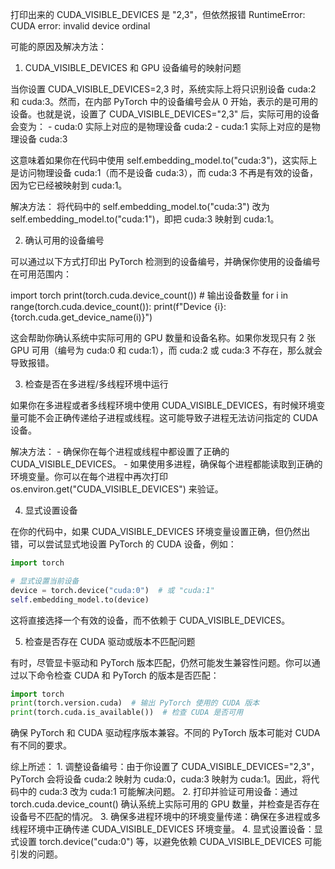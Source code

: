 打印出来的 CUDA_VISIBLE_DEVICES 是 "2,3"，但依然报错 RuntimeError: CUDA error: invalid device ordinal

可能的原因及解决方法：

1. CUDA_VISIBLE_DEVICES 和 GPU 设备编号的映射问题

当你设置 CUDA_VISIBLE_DEVICES=2,3 时，系统实际上将只识别设备 cuda:2 和 cuda:3。然而，在内部 PyTorch 中的设备编号会从 0 开始，表示的是可用的设备。也就是说，设置了 CUDA_VISIBLE_DEVICES="2,3" 后，实际可用的设备会变为：
	- cuda:0 实际上对应的是物理设备 cuda:2
	- cuda:1 实际上对应的是物理设备 cuda:3

这意味着如果你在代码中使用 self.embedding_model.to("cuda:3")，这实际上是访问物理设备 cuda:1（而不是设备 cuda:3），而 cuda:3 不再是有效的设备，因为它已经被映射到 cuda:1。

解决方法：
将代码中的 self.embedding_model.to("cuda:3") 改为 self.embedding_model.to("cuda:1")，即把 cuda:3 映射到 cuda:1。

2. 确认可用的设备编号

可以通过以下方式打印出 PyTorch 检测到的设备编号，并确保你使用的设备编号在可用范围内：

import torch
print(torch.cuda.device_count())  # 输出设备数量
for i in range(torch.cuda.device_count()):
    print(f"Device {i}: {torch.cuda.get_device_name(i)}")

这会帮助你确认系统中实际可用的 GPU 数量和设备名称。如果你发现只有 2 张 GPU 可用（编号为 cuda:0 和 cuda:1），而 cuda:2 或 cuda:3 不存在，那么就会导致报错。

3. 检查是否在多进程/多线程环境中运行

如果你在多进程或者多线程环境中使用 CUDA_VISIBLE_DEVICES，有时候环境变量可能不会正确传递给子进程或线程。这可能导致子进程无法访问指定的 CUDA 设备。

解决方法：
	- 确保你在每个进程或线程中都设置了正确的 CUDA_VISIBLE_DEVICES。
	- 如果使用多进程，确保每个进程都能读取到正确的环境变量。你可以在每个进程中再次打印 os.environ.get("CUDA_VISIBLE_DEVICES") 来验证。

4. 显式设置设备

在你的代码中，如果 CUDA_VISIBLE_DEVICES 环境变量设置正确，但仍然出错，可以尝试显式地设置 PyTorch 的 CUDA 设备，例如：
``` python
import torch

# 显式设置当前设备
device = torch.device("cuda:0")  # 或 "cuda:1"
self.embedding_model.to(device)
```
这将直接选择一个有效的设备，而不依赖于 CUDA_VISIBLE_DEVICES。

5. 检查是否存在 CUDA 驱动或版本不匹配问题

有时，尽管显卡驱动和 PyTorch 版本匹配，仍然可能发生兼容性问题。你可以通过以下命令检查 CUDA 和 PyTorch 的版本是否匹配：
``` python
import torch
print(torch.version.cuda)  # 输出 PyTorch 使用的 CUDA 版本
print(torch.cuda.is_available())  # 检查 CUDA 是否可用
```
确保 PyTorch 和 CUDA 驱动程序版本兼容。不同的 PyTorch 版本可能对 CUDA 有不同的要求。

综上所述：
	1. 调整设备编号：由于你设置了 CUDA_VISIBLE_DEVICES="2,3"，PyTorch 会将设备 cuda:2 映射为 cuda:0，cuda:3 映射为 cuda:1。因此，将代码中的 cuda:3 改为 cuda:1 可能解决问题。
	2. 打印并验证可用设备：通过 torch.cuda.device_count() 确认系统上实际可用的 GPU 数量，并检查是否存在设备号不匹配的情况。
	3. 确保多进程环境中的环境变量传递：确保在多进程或多线程环境中正确传递 CUDA_VISIBLE_DEVICES 环境变量。
	4. 显式设置设备：显式设置 torch.device("cuda:0") 等，以避免依赖 CUDA_VISIBLE_DEVICES 可能引发的问题。
